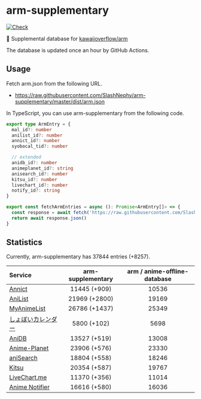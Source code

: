 # arm-supplementary

[![Check](https://github.com/SlashNephy/arm-supplementary/actions/workflows/check-node.yml/badge.svg)](https://github.com/SlashNephy/arm-supplementary/actions/workflows/check-node.yml)

💊 Supplemental database for [kawaiioverflow/arm](https://github.com/kawaiioverflow/arm)

The database is updated once an hour by GitHub Actions.

## Usage

Fetch arm.json from the following URL.

- https://raw.githubusercontent.com/SlashNephy/arm-supplementary/master/dist/arm.json

In TypeScript, you can use arm-supplementary from the following code.

```TypeScript
export type ArmEntry = {
  mal_id?: number
  anilist_id?: number
  annict_id?: number
  syobocal_tid?: number

  // extended
  anidb_id?: number
  animeplanet_id?: string
  anisearch_id?: number
  kitsu_id?: number
  livechart_id?: number
  notify_id?: string
}

export const fetchArmEntries = async (): Promise<ArmEntry[]> => {
  const response = await fetch('https://raw.githubusercontent.com/SlashNephy/arm-supplementary/master/dist/arm.json')
  return await response.json()
}
```

## Statistics

Currently, arm-supplementary has 37844 entries (+8257).

| Service                                     | arm-supplementary | arm / anime-offline-database |
| :------------------------------------------ | :---------------: | :--------------------------: |
| [Annict](https://annict.com)                |   11445 (+909)    |            10536             |
| [AniList](https://anilist.co)               |   21969 (+2800)   |            19169             |
| [MyAnimeList](https://myanimelist.net)      |   26786 (+1437)   |            25349             |
| [しょぼいカレンダー](https://cal.syoboi.jp) |    5800 (+102)    |             5698             |
| [AniDB](https://anidb.net)                  |   13527 (+519)    |            13008             |
| [Anime-Planet](https://anime-planet.com)    |   23906 (+576)    |            23330             |
| [aniSearch](https://anisearch.com)          |   18804 (+558)    |            18246             |
| [Kitsu](https://kitsu.io)                   |   20354 (+587)    |            19767             |
| [LiveChart.me](https://livechart.me)        |   11370 (+356)    |            11014             |
| [Anime Notifier](https://notify.moe)        |   16616 (+580)    |            16036             |
